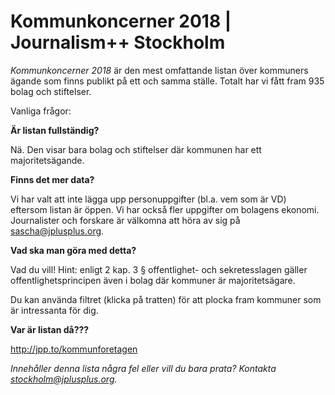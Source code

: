 # Kommunkoncerner 2018 | Journalism++ Stockholm

*Kommunkoncerner 2018* är den mest omfattande listan över kommuners ägande som finns publikt på ett och samma ställe. Totalt har vi fått fram 935 bolag och stiftelser.

Vanliga frågor:

**Är listan fullständig?**

Nä. Den visar bara bolag och stiftelser där kommunen har ett majoritetsägande.

**Finns det mer data?**

Vi har valt att inte lägga upp personuppgifter (bl.a. vem som är VD) eftersom listan är öppen. Vi har också fler uppgifter om bolagens ekonomi. Journalister och forskare är välkomna att höra av sig på sascha@jplusplus.org.

**Vad ska man göra med detta?**

Vad du vill! Hint: enligt 2 kap. 3 § offentlighet- och sekretesslagen gäller offentlighetsprincipen även i bolag där kommuner är majoritetsägare.

Du kan använda filtret (klicka på tratten) för att plocka fram kommuner som är intressanta för dig.

**Var är listan då???**

http://jpp.to/kommunforetagen

*Innehåller denna lista några fel eller vill du bara prata? Kontakta stockholm@jplusplus.org.*

